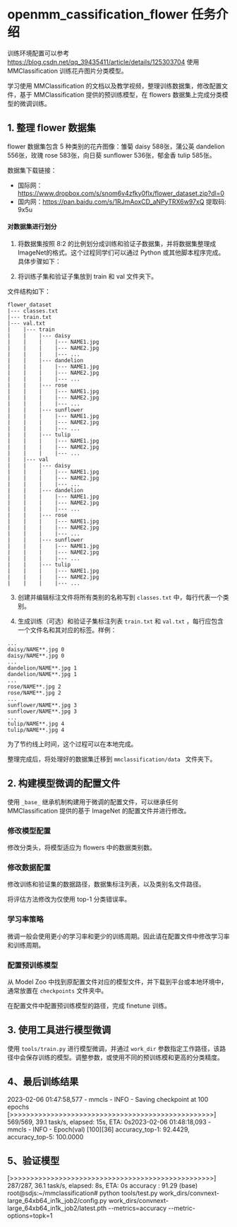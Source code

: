 # openmm_cassification_flower 任务介绍
训练环境配置可以参考
https://blog.csdn.net/qq_39435411/article/details/125303704
使用 MMClassification 训练花卉图片分类模型。

学习使用 MMClassification 的文档以及教学视频，整理训练数据集，修改配置文件，基于 MMClassification 提供的预训练模型，在 flowers 数据集上完成分类模型的微调训练。

## 1. 整理 flower 数据集


flower 数据集包含 5 种类别的花卉图像：雏菊 daisy 588张，蒲公英 dandelion 556张，玫瑰 rose 583张，向日葵 sunflower 536张，郁金香 tulip 585张。

数据集下载链接：

- 国际网：https://www.dropbox.com/s/snom6v4zfky0flx/flower_dataset.zip?dl=0
- 国内网：https://pan.baidu.com/s/1RJmAoxCD_aNPyTRX6w97xQ 提取码: 9x5u

#### 对数据集进行划分

1. 将数据集按照 8:2 的比例划分成训练和验证子数据集，并将数据集整理成 ImageNet的格式。这个过程同学们可以通过 Python 或其他脚本程序完成。具体步骤如下：

2. 将训练子集和验证子集放到 train 和 val 文件夹下。

文件结构如下：

```
flower_dataset
|--- classes.txt
|--- train.txt
|--- val.txt
|    |--- train
|    |    |--- daisy
|    |    |    |--- NAME1.jpg
|    |    |    |--- NAME2.jpg
|    |    |    |--- ...
|    |    |--- dandelion
|    |    |    |--- NAME1.jpg
|    |    |    |--- NAME2.jpg
|    |    |    |--- ...
|    |    |--- rose
|    |    |    |--- NAME1.jpg
|    |    |    |--- NAME2.jpg
|    |    |    |--- ...
|    |    |--- sunflower
|    |    |    |--- NAME1.jpg
|    |    |    |--- NAME2.jpg
|    |    |    |--- ...
|    |    |--- tulip
|    |    |    |--- NAME1.jpg
|    |    |    |--- NAME2.jpg
|    |    |    |--- ...
|    |--- val
|    |    |--- daisy
|    |    |    |--- NAME1.jpg
|    |    |    |--- NAME2.jpg
|    |    |    |--- ...
|    |    |--- dandelion
|    |    |    |--- NAME1.jpg
|    |    |    |--- NAME2.jpg
|    |    |    |--- ...
|    |    |--- rose
|    |    |    |--- NAME1.jpg
|    |    |    |--- NAME2.jpg
|    |    |    |--- ...
|    |    |--- sunflower
|    |    |    |--- NAME1.jpg
|    |    |    |--- NAME2.jpg
|    |    |    |--- ...
|    |    |--- tulip
|    |    |    |--- NAME1.jpg
|    |    |    |--- NAME2.jpg
|    |    |    |--- ...
```

3. 创建并编辑标注文件将所有类别的名称写到 `classes.txt` 中，每行代表一个类别。

4. 生成训练（可选）和验证子集标注列表 `train.txt` 和  `val.txt` ，每行应包含一个文件名和其对应的标签。样例：

```
...
daisy/NAME**.jpg 0
daisy/NAME**.jpg 0
...
dandelion/NAME**.jpg 1
dandelion/NAME**.jpg 1
...
rose/NAME**.jpg 2
rose/NAME**.jpg 2
...
sunflower/NAME**.jpg 3
sunflower/NAME**.jpg 3
...
tulip/NAME**.jpg 4
tulip/NAME**.jpg 4
```

为了节约线上时间，这个过程可以在本地完成。

整理完成后，将处理好的数据集迁移到 `mmclassification/data ` 文件夹下。

## 2. 构建模型微调的配置文件

使用 `_base_` 继承机制构建用于微调的配置文件，可以继承任何 MMClassification 提供的基于 ImageNet 的配置文件并进行修改。

### 修改模型配置

修改分类头，将模型适应为 flowers 中的数据类别数。

### 修改数据配置

修改训练和验证集的数据路径，数据集标注列表，以及类别名文件路径。

将评估方法修改为仅使用 top-1 分类错误率。

### 学习率策略

微调一般会使用更小的学习率和更少的训练周期。因此请在配置文件中修改学习率和训练周期。

### 配置预训练模型

从 Model Zoo 中找到原配置文件对应的模型文件，并下载到平台或本地环境中，通常放置在 `checkpoints` 文件夹中。

在配置文件中配置预训练模型的路径，完成 finetune 训练。


## 3. 使用工具进行模型微调

使用 `tools/train.py` 进行模型微调，并通过 `work_dir` 参数指定工作路径，该路径中会保存训练的模型。调整参数，或使用不同的预训练模和更高的分类精度。

## 4、最后训练结果
2023-02-06 01:47:58,577 - mmcls - INFO - Saving checkpoint at 100 epochs
[>>>>>>>>>>>>>>>>>>>>>>>>>>>>>>>>>>>>>>>>>>>>>>>>>>] 569/569, 39.1 task/s, elapsed: 15s, ETA:     0s2023-02-06 01:48:18,093 - mmcls - INFO - Epoch(val) [100][36]       accuracy_top-1: 92.4429, accuracy_top-5: 100.0000
## 5、验证模型

[>>>>>>>>>>>>>>>>>>>>>>>>>>>>>>>>>>>>>>>>>>>>>>>>>>] 287/287, 36.1 task/s, elapsed: 8s, ETA:     0s
accuracy : 91.29
(base) root@sdjs:~/mmclassification# python tools/test.py work_dirs/convnext-large_64xb64_in1k_job2/config.py work_dirs/convnext-large_64xb64_in1k_job2/latest.pth --metrics=accuracy --metric-options=topk=1

